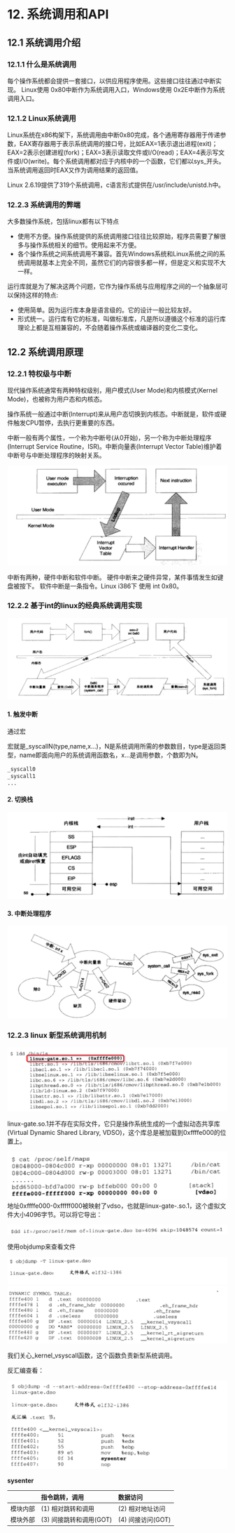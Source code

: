 # 12. 系统调用和API 

## 12.1 系统调用介绍 

###  12.1.1 什么是系统调用  

每个操作系统都会提供一套接口，以供应用程序使用。这些接口往往通过中断实现。
Linux使用 0x80中断作为系统调用入口，Windows使用 0x2E中断作为系统调用入口。

### 12.1.2 Linux系统调用

Linux系统在x86构架下，系统调用由中断0x80完成，各个通用寄存器用于传递参数，EAX寄存器用于表示系统调用的接口号，比如EAX=1表示退出进程(exit)；EAX=2表示创建进程(fork)；EAX=3表示读取文件或I/O(read)；EAX=4表示写文件或I/O(write)。每个系统调用都对应于内核中的一个函数，它们都以sys_开头。当系统调用返回时EAX又作为调用结果的返回值。

Linux 2.6.19提供了319个系统调用，c语言形式提供在/usr/include/unistd.h中。

### 12.2.3 系统调用的弊端

大多数操作系统，包括linux都有以下特点

- 使用不方便。操作系统提供的系统调用接口往往比较原始，程序员需要了解很多与操作系统相关的细节。使用起来不方便。
- 各个操作系统之间系统调用不兼容。首先Windows系统和Linux系统之间的系统调用就基本上完全不同，虽然它们的内容很多都一样，但是定义和实现不大一样。

运行库就是为了解决这两个问题，它作为操作系统与应用程序之间的一个抽象层可以保持这样的特点:

- 使用简单。因为运行库本身是语言级的。它的设计一般比较友好。
- 形式统一。运行库有它的标准，叫做标准库，凡是所以遵循这个标准的运行库理论上都是互相兼容的，不会随着操作系统或编译器的变化二变化。

## 12.2 系统调用原理

### 12.2.1 特权级与中断 

现代操作系统通常有两种特权级别，用户模式(User Mode)和内核模式(Kernel Mode)，也被称为用户态和内核态。

操作系统一般通过中断(Interrupt)来从用户态切换到内核态。中断就是，软件或硬件触发CPU暂停，去执行更重要的东西。

中断一般有两个属性，一个称为中断号(从0开始)，另一个称为中断处理程序(Interrupt Service Routine，ISR)。中断向量表(Interrupt Vector Table)维护着中断号与中断处理程序的映射关系。

![CPU中断过程](图12-2.jpg "CPU中断过程")

中断有两种，硬件中断和软件中断。
硬件中断来之硬件异常，某件事情发生如键盘被按下。
软件中断是一条指令。Linux  i386下 使用 int 0x80。

### 12.2.2 基于int的linux的经典系统调用实现

![Linux系统调用流程](图12-3.jpg "Linux系统调用流程")

#### 1. 触发中断

通过宏

宏就是_syscallN(type,name,x...)，N是系统调用所需的参数数目，type是返回类型，name即面向用户的系统调用函数名，x...是调用参数，个数即为N。

    _syscall0
    _syscall1
    ...



#### 2. 切换栈

![栈切换](图12-4.jpg "栈切换")

#### 3. 中断处理程序

![中断处理程序](图12-5.jpg "中断处理程序")

### 12.2.3 linux 新型系统调用机制

![VDSO](执行12-1.jpg "VDSO")

linux-gate.so.1并不存在实际文件，它只是操作系统生成的一个虚拟动态共享库(Virtual Dynamic Shared Library, VDSO)，这个库总是被加载到0xffffe000的位置上。


![VDSO2](执行12-2.jpg "VDSO2")
地址0xffffe000-0xfffff000被映射了vdso，也就是linux-gate-.so.1，这个虚拟文件大小4096字节。可以将它导出：

![VDSO3](执行12-3.jpg "VDSO3")

使用objdump来查看文件

![](执行12-4-1.jpg "")
![](执行12-4-2.jpg "")

我们关心_kernel_vsyscall函数，这个函数负责新型系统调用。

反汇编查看：

![](执行12-5.jpg "")

**sysenter**



|          | 指令跳转，调用           |  数据访问        |
| :------- | :--------------------- | :------------  |
| 模块内部  | (1) 相对跳转和调用       | (2) 相对地址访问  |
| 模块外部  | (3) 间接跳转和调用(GOT)  | (4) 间接访问(GOT) |


